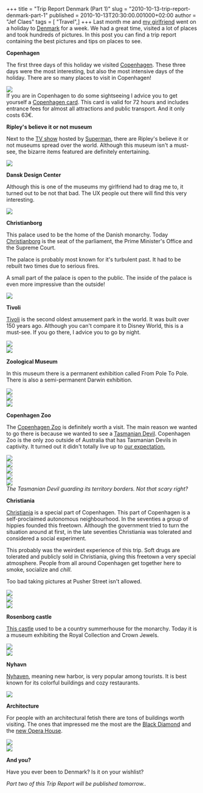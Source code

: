 +++
title = "Trip Report Denmark (Part 1)"
slug = "2010-10-13-trip-report-denmark-part-1"
published = 2010-10-13T20:30:00.001000+02:00
author = "Jef Claes"
tags = [ "Travel",]
+++
Last month me and [my
girlfriend](http://amillionimpressions.blogspot.com/) went on a holiday
to [Denmark](http://en.wikipedia.org/wiki/Denmark) for a week. We had a
great time, visited a lot of places and took hundreds of pictures. In
this post you can find a trip report containing the best pictures and
tips on places to see.  
  
<span style="font-weight:bold;">Copenhagen</span>  
  
The first three days of this holiday we visited
[Copenhagen](http://en.wikipedia.org/wiki/Copenhagen). These three days
were the most interesting, but also the most intensive days of the
holiday. There are so many places to visit in Copenhagen!  
  
[![](../images/thumbnails/2010-10-13-trip-report-denmark-part-1-Kopenhagen_157.JPG)](../images/2010-10-13-trip-report-denmark-part-1-Kopenhagen_157.JPG)  
If you are in Copenhagen to do some sightseeing I advice you to get
yourself a [Copenhagen
card](http://www.visitcopenhagen.com/tourist/what_to_see_and_do/copenhagen_card/where_to_buy_copenhagen_card).
This card is valid for 72 hours and includes entrance fees for almost
all attractions and public transport. And it only costs 63€.  
  
<span style="font-weight:bold;">Ripley's believe it or not
museum</span>  
  
Next to the [TV
show](http://en.wikipedia.org/wiki/Ripley's_Believe_It_or_Not!#Television)
hosted by [Superman](http://en.wikipedia.org/wiki/Dean_Cain), there are
Ripley's believe it or not museums spread over the world. Although this
museum isn't a must-see, the bizarre items featured are definitely
entertaining.  
  
[![](../images/thumbnails/2010-10-13-trip-report-denmark-part-1-Kopenhagen_057_2.jpg)](../images/2010-10-13-trip-report-denmark-part-1-Kopenhagen_057_2.jpg)  
  
<span style="font-weight:bold;">Dansk Design Center</span>  
  
Although this is one of the museums my girlfriend had to drag me to, it
turned out to be not that bad. The UX people out there will find this
very interesting.  
  
[![](../images/thumbnails/2010-10-13-trip-report-denmark-part-1-Kopenhagen_069_2.jpg)](../images/2010-10-13-trip-report-denmark-part-1-Kopenhagen_069_2.jpg)  
  
<span style="font-weight:bold;">Christianborg</span>  
  
This palace used to be the home of the Danish monarchy. Today
[Christianborg](http://en.wikipedia.org/wiki/Christiansborg_Palace) is
the seat of the parliament, the Prime Minister's Office and the Supreme
Court.  
  
The palace is probably most known for it's turbulent past. It had to be
rebuilt two times due to serious fires.  
  
A small part of the palace is open to the public. The inside of the
palace is even more impressive than the outside!  
  
[![](../images/thumbnails/2010-10-13-trip-report-denmark-part-1-Kopenhagen_098.JPG)](../images/2010-10-13-trip-report-denmark-part-1-Kopenhagen_098.JPG)  
  
<span style="font-weight:bold;">Tivoli</span>  
  
[Tivoli](http://en.wikipedia.org/wiki/Tivoli) is the second oldest
amusement park in the world. It was built over 150 years ago. Although
you can't compare it to Disney World, this is a must-see. If you go
there, I advice you to go by night.  
  
[![](../images/thumbnails/2010-10-13-trip-report-denmark-part-1-Kopenhagen_118.JPG)](../images/2010-10-13-trip-report-denmark-part-1-Kopenhagen_118.JPG)  
[![](../images/thumbnails/2010-10-13-trip-report-denmark-part-1-Kopenhagen_127.JPG)](../images/2010-10-13-trip-report-denmark-part-1-Kopenhagen_127.JPG)  
  
<span style="font-weight:bold;">Zoological Museum</span>  
  
In this museum there is a permanent exhibition called From Pole To Pole.
There is also a semi-permanent Darwin exhibition.  
  
[![](../images/thumbnails/2010-10-13-trip-report-denmark-part-1-Kopenhagen_159.JPG)](../images/2010-10-13-trip-report-denmark-part-1-Kopenhagen_159.JPG)  
[![](../images/thumbnails/2010-10-13-trip-report-denmark-part-1-Kopenhagen_164.JPG)](../images/2010-10-13-trip-report-denmark-part-1-Kopenhagen_164.JPG)  
[![](../images/thumbnails/2010-10-13-trip-report-denmark-part-1-Kopenhagen_173.JPG)](../images/2010-10-13-trip-report-denmark-part-1-Kopenhagen_173.JPG)  
  
<span style="font-weight:bold;">Copenhagen Zoo</span>  
  
The [Copenhagen Zoo](http://uk.zoo.dk/VisitZoo.aspx) is definitely worth
a visit. The main reason we wanted to go there is because we wanted to
see a [Tasmanian Devil](http://en.wikipedia.org/wiki/Tasmanian_Devil).
Copenhagen Zoo is the only zoo outside of Australia that has Tasmanian
Devils in captivity. It turned out it didn't totally live up to [our
expectation.](http://en.wikipedia.org/wiki/Tasmanian_Devil_(Looney_Tunes))  
  
[![](../images/thumbnails/2010-10-13-trip-report-denmark-part-1-Kopenhagen_175.JPG)](../images/2010-10-13-trip-report-denmark-part-1-Kopenhagen_175.JPG)  
[![](../images/thumbnails/2010-10-13-trip-report-denmark-part-1-Kopenhagen_183.JPG)](../images/2010-10-13-trip-report-denmark-part-1-Kopenhagen_183.JPG)  
[![](../images/thumbnails/2010-10-13-trip-report-denmark-part-1-Kopenhagen_184.JPG)](../images/2010-10-13-trip-report-denmark-part-1-Kopenhagen_184.JPG)  
[![](../images/thumbnails/2010-10-13-trip-report-denmark-part-1-Kopenhagen_213.JPG)](../images/2010-10-13-trip-report-denmark-part-1-Kopenhagen_213.JPG)  
[![](../images/thumbnails/2010-10-13-trip-report-denmark-part-1-Kopenhagen_233.JPG)](../images/2010-10-13-trip-report-denmark-part-1-Kopenhagen_233.JPG)  
<span style="font-style:italic;">The Tasmanian Devil guarding its
territory borders. Not that scary right?</span>  
  
<span style="font-weight:bold;">Christiania</span>  
  
[Christiania](http://en.wikipedia.org/wiki/Freetown_Christiania) is a
special part of Copenhagen. This part of Copenhagen is a self-proclaimed
autonomous neighbourhood. In the seventies a group of hippies founded
this freetown. Although the government tried to turn the situation
around at first, in the late seventies Christiania was tolerated and
considered a social experiment.  
  
This probably was the weirdest experience of this trip. Soft drugs are
tolerated and publicly sold in Christiania, giving this freetown a very
special atmosphere. People from all around Copenhagen get together here
to smoke, socialize and <span style="font-style:italic;">chill</span>.  
  
Too bad taking pictures at Pusher Street isn't allowed.  
  
[![](../images/thumbnails/2010-10-13-trip-report-denmark-part-1-Kopenhagen_250_2.jpg)](../images/2010-10-13-trip-report-denmark-part-1-Kopenhagen_250_2.jpg)  
[![](../images/thumbnails/2010-10-13-trip-report-denmark-part-1-Kopenhagen_253_2.jpg)](../images/2010-10-13-trip-report-denmark-part-1-Kopenhagen_253_2.jpg)  
[![](../images/thumbnails/2010-10-13-trip-report-denmark-part-1-Kopenhagen_267_2.jpg)](../images/2010-10-13-trip-report-denmark-part-1-Kopenhagen_267_2.jpg)  
  
<span style="font-weight:bold;">Rosenborg castle</span>  
  
[This castle](http://en.wikipedia.org/wiki/Rosenborg_Castle) used to be
a country summerhouse for the monarchy. Today it is a museum exhibiting
the Royal Collection and Crown Jewels.  
  
[![](../images/thumbnails/2010-10-13-trip-report-denmark-part-1-Kopenhagen_345.JPG)](../images/2010-10-13-trip-report-denmark-part-1-Kopenhagen_345.JPG)  
[![](../images/thumbnails/2010-10-13-trip-report-denmark-part-1-Kopenhagen_333.JPG)](../images/2010-10-13-trip-report-denmark-part-1-Kopenhagen_333.JPG)  
  
<span style="font-weight:bold;">Nyhavn</span>  
  
[Nyhaven](http://en.wikipedia.org/wiki/Nyhavn), meaning new harbor, is
very popular among tourists. It is best known for its colorful buildings
and cozy restaurants.  
  
[![](../images/thumbnails/2010-10-13-trip-report-denmark-part-1-Kopenhagen_378.JPG)](../images/2010-10-13-trip-report-denmark-part-1-Kopenhagen_378.JPG)  
  
<span style="font-weight:bold;">Architecture</span>  
  
For people with an architectural fetish there are tons of buildings
worth visiting. The ones that impressed me the most are the [Black
Diamond](http://en.wikipedia.org/wiki/Royal_Danish_Library) and the [new
Opera House](http://en.wikipedia.org/wiki/Copenhagen_Opera_House).  
  
[![](../images/thumbnails/2010-10-13-trip-report-denmark-part-1-Kopenhagen_403.JPG)](../images/2010-10-13-trip-report-denmark-part-1-Kopenhagen_403.JPG)  
[![](../images/thumbnails/2010-10-13-trip-report-denmark-part-1-Kopenhagen_384.JPG)](../images/2010-10-13-trip-report-denmark-part-1-Kopenhagen_384.JPG)  
  
<span style="font-weight:bold;">And you?</span>  
  
Have you ever been to Denmark? Is it on your wishlist?  
  
<span style="font-style:italic;">Part two of this Trip Report will be
published tomorrow..</span>
